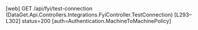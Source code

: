 [web] GET /api/fyi/test-connection  (DataGet.Api.Controllers.Integrations.FyiController.TestConnection)  [L293–L302] status=200 [auth=Authentication.MachineToMachinePolicy]

